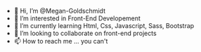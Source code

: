 - 👋 Hi, I’m @Megan-Goldschmidt
- 👀 I’m interested in Front-End Developement
- 🌱 I’m currently learning Html, Css, Javascript, Sass, Bootstrap
- 💞️ I’m looking to collaborate on front-end projects
- 📫 How to reach me ... you can't

<!---
Megan-Goldschmidt/Megan-Goldschmidt is a ✨ special ✨ repository because its `README.md` (this file) appears on your GitHub profile.
You can click the Preview link to take a look at your changes.
--->
